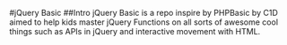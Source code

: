#jQuery Basic
##Intro
jQuery Basic is a repo inspire by PHPBasic by C1D aimed to help kids master jQuery Functions on all sorts of awesome cool 
things such as APIs in jQuery and interactive movement with HTML.
